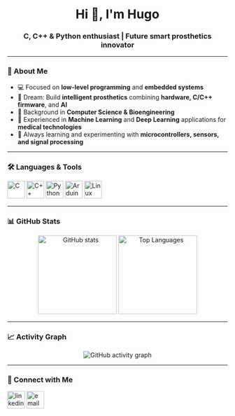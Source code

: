 <h1 align="center">Hi 👋, I'm Hugo</h1>
<h3 align="center">C, C++ & Python enthusiast | Future smart prosthetics innovator</h3>

---

### 🚀 About Me
- 💻 Focused on **low-level programming** and **embedded systems**  
- 🦾 Dream: Build **intelligent prosthetics** combining **hardware, C/C++ firmware**, and **AI**  
- 🧠 Background in **Computer Science & Bioengineering**  
- 🧬 Experienced in **Machine Learning** and **Deep Learning** applications for **medical technologies**  
- 🌱 Always learning and experimenting with **microcontrollers, sensors, and signal processing**  

---

### 🛠️ Languages & Tools
<p align="left">
  <img src="https://cdn.jsdelivr.net/gh/devicons/devicon/icons/c/c-original.svg" alt="C" width="40" height="40"/>
  <img src="https://cdn.jsdelivr.net/gh/devicons/devicon/icons/cplusplus/cplusplus-original.svg" alt="C++" width="40" height="40"/>
  <img src="https://cdn.jsdelivr.net/gh/devicons/devicon/icons/python/python-original.svg" alt="Python" width="40" height="40"/>
  <img src="https://cdn.jsdelivr.net/gh/devicons/devicon/icons/arduino/arduino-original.svg" alt="Arduino" width="40" height="40"/>
  <img src="https://cdn.jsdelivr.net/gh/devicons/devicon/icons/linux/linux-original.svg" alt="Linux" width="40" height="40"/>
</p>

---

### 📊 GitHub Stats
<p align="center">
  <img src="https://github-readme-stats.vercel.app/api?username=YOUR_GITHUB_USERNAME&show_icons=true&theme=tokyonight" alt="GitHub stats" height="180"/>
  <img src="https://github-readme-stats.vercel.app/api/top-langs/?username=YOUR_GITHUB_USERNAME&layout=compact&theme=tokyonight" alt="Top Languages" height="180"/>
</p>

---

### 📈 Activity Graph
<p align="center">
  <img src="https://github-readme-activity-graph.vercel.app/graph?username=YOUR_GITHUB_USERNAME&theme=tokyo-night" alt="GitHub activity graph"/>
</p>

---

### 🤝 Connect with Me
<p align="left">
<a href="https://www.linkedin.com/in/YOUR-LINKEDIN" target="_blank"><img align="center" src="https://cdn.jsdelivr.net/gh/devicons/devicon/icons/linkedin/linkedin-original.svg" alt="linkedin" height="40" width="40" /></a>
<a href="mailto:YOUR_EMAIL"><img align="center" src="https://upload.wikimedia.org/wikipedia/commons/4/4e/Mail_%28iOS%29.svg" alt="email" height="40" width="40" /></a>
</p>
<!---
hroxo/hroxo is a ✨ special ✨ repository because its `README.md` (this file) appears on your GitHub profile.
You can click the Preview link to take a look at your changes.
--->
